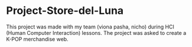 # Project-Store-del-Luna
This project was made with my team (viona pasha, nicho) during HCI (Human Computer Interaction) lessons. The project was asked to create a K-POP merchandise web.
